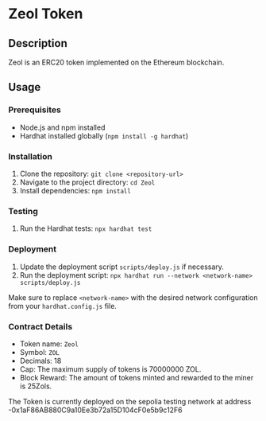 # Zeol Token

## Description
Zeol is an ERC20 token implemented on the Ethereum blockchain. 
## Usage

### Prerequisites
- Node.js and npm installed
- Hardhat installed globally (`npm install -g hardhat`)

### Installation
1. Clone the repository: `git clone <repository-url>`
2. Navigate to the project directory: `cd Zeol`
3. Install dependencies: `npm install`

### Testing
1. Run the Hardhat tests: `npx hardhat test`

### Deployment
1. Update the deployment script `scripts/deploy.js` if necessary.
2. Run the deployment script: `npx hardhat run --network <network-name> scripts/deploy.js`

Make sure to replace `<network-name>` with the desired network configuration from your `hardhat.config.js` file.

### Contract Details
- Token name: `Zeol`
- Symbol: `ZOL`
- Decimals: 18
- Cap: The maximum supply of tokens is 70000000 ZOL.
- Block Reward: The amount of tokens minted and rewarded to the miner is 25Zols.


The Token is currently deployed on the sepolia testing network at address -0x1aF86AB880C9a10Ee3b72a15D104cF0e5b9c12F6

